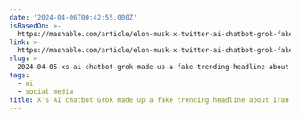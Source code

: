 ```yaml
---
date: '2024-04-06T00:42:55.000Z'
isBasedOn: >-
  https://mashable.com/article/elon-musk-x-twitter-ai-chatbot-grok-fake-news-trending-explore
link: >-
  https://mashable.com/article/elon-musk-x-twitter-ai-chatbot-grok-fake-news-trending-explore
slug: >-
  2024-04-05-xs-ai-chatbot-grok-made-up-a-fake-trending-headline-about-iran-attacking-i
tags:
  - ai
  - social media
title: X's AI chatbot Grok made up a fake trending headline about Iran attacking I
---
```


